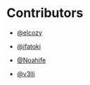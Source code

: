 # Contributors
-  [@elcozy](https://github.com/elcozy)

-  [@ifatoki](https://github.com/ifatoki)

-  [@Noahife](hhtps://gtihub.com/IFENOAH)

-  [@v3lli](https://github.com/v3lli)
